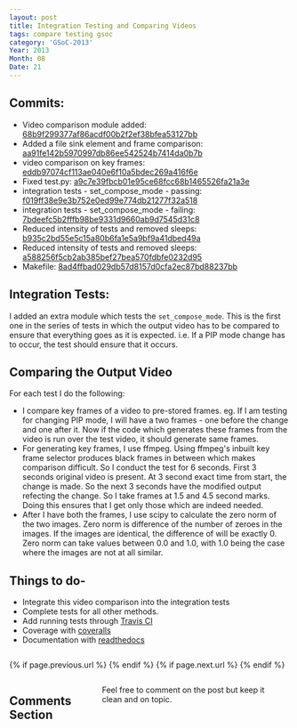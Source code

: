 ```yaml
---
layout: post
title: Integration Testing and Comparing Videos
tags: compare testing gsoc
category: 'GSoC-2013'
Year: 2013
Month: 08
Date: 21
---
```

<h2>Commits:</h2>
<p>
	<ul>
<li>Video comparison module added: <a href="https://github.com/hyades/gst-switch/commit/68b9f299377af86acdf00b2f2ef38bfea53127bb">68b9f299377af86acdf00b2f2ef38bfea53127bb</a></li>
<li>Added a file sink element and frame comparison: <a href="https://github.com/hyades/gst-switch/commit/aa91fe142b5970997db86ee542524b7414da0b7b">aa91fe142b5970997db86ee542524b7414da0b7b</a></li>
<li>video comparison on key frames: <a href="https://github.com/hyades/gst-switch/commit/eddb97074cf113ae040e6f10a5bdec269a416f6e">eddb97074cf113ae040e6f10a5bdec269a416f6e</a></li>
<li>Fixed test.py: <a href="https://github.com/hyades/gst-switch/commit/a9c7e39fbcb01e95ce68fcc68b1465526fa21a3e">a9c7e39fbcb01e95ce68fcc68b1465526fa21a3e</a></li>
<li>integration tests - set_compose_mode - passing: <a href="https://github.com/hyades/gst-switch/commit/f019ff38e9e3b752e0ed99e774db21277f32a518">f019ff38e9e3b752e0ed99e774db21277f32a518</a></li>
<li>integration tests - set_compose_mode - failing: <a href="https://github.com/hyades/gst-switch/commit/7bdeefc5b2fffb98be9331d9660ab9d7545d31c8">7bdeefc5b2fffb98be9331d9660ab9d7545d31c8</a></li>
<li>Reduced intensity of tests and removed sleeps: <a href="https://github.com/hyades/gst-switch/commit/b935c2bd55e5c15a80b6fa1e5a9bf9a41dbed49a">b935c2bd55e5c15a80b6fa1e5a9bf9a41dbed49a</a></li>
<li>Reduced intensity of tests and removed sleeps: <a href="https://github.com/hyades/gst-switch/commit/a588256f5cb2ab385bef27bea570fdbfe0232d95">a588256f5cb2ab385bef27bea570fdbfe0232d95</a></li>
<li>Makefile: <a href="https://github.com/hyades/gst-switch/commit/8ad4ffbad029db57d8157d0cfa2ec87bd88237bb">8ad4ffbad029db57d8157d0cfa2ec87bd88237bb</a></li>
</ul>

</p>

<h2>Integration Tests:</h2>
<p>
	I added an extra module which tests the <code>set_compose_mode</code>. This is the first one in the series of tests in which the output video has to be compared to ensure that everything goes as it is expected. i.e. If a PIP mode change has to occur, the test should ensure that it occurs. 
</p>
<h2>Comparing the Output Video</h2>
<p>
	For each test I do the following:
	<ul>
		<li>I compare key frames of a video to pre-stored frames. eg. If I am testing for changing PIP mode, I will have a two frames - one before the change and one after it. Now if the code which generates these frames from the video is run over the test video, it should generate same frames.</li>
		<li>For generating key frames, I use ffmpeg. Using ffmpeg's inbuilt key frame selector produces black frames in between which makes comparison difficult. So I conduct the test for 6 seconds. First 3 seconds original video is present. At 3 second exact time from start, the change is made. So the next 3 seconds have the modified output refecting the change. So I take frames at 1.5 and 4.5 second marks. Doing this ensures that I get only those which are indeed needed. </li>
		<li>After I have both the frames, I use scipy to calculate the zero norm of the two images. Zero norm is difference of the number of zeroes in the images. If the images are identical, the difference of will be exactly 0. Zero norm can take values between 0.0 and 1.0, with 1.0 being the case where the images are not at all similar.</li>
	</ul>
</p>
<h2>Things to do-</h2>
<p>
	<ul>
		<li>Integrate this video comparison into the integration tests</li>
		<li>Complete tests for all other methods.</li>
		<li>Add running tests through <a href="https://travis-ci.org/">Travis CI</a></li>
		<li>Coverage with <a href="https://coveralls.io/">coveralls</a></li>
		<li>Documentation with <a href="https://readthedocs.org/">readthedocs</a></li>
	</ul>
</p>


<div class="row">	
	<div class="span9 column">
			<p class="pull-right">{% if page.previous.url %} <a href="{{page.previous.url}}" title="Previous Post: {{page.previous.title}}"><i class="icon-chevron-left"></i></a> 	{% endif %}   {% if page.next.url %} 	<a href="{{page.next.url}}" title="Next Post: {{page.next.title}}"><i class="icon-chevron-right"></i></a> 	{% endif %} </p>  
	</div>

</div>

<div class="row">	
    <div class="span9 columns">    
		<h2>Comments Section</h2>
	    <p>Feel free to comment on the post but keep it clean and on topic.</p>	
		<div id="disqus_thread"></div>
		<script type="text/javascript">
			/* * * CONFIGURATION VARIABLES: EDIT BEFORE PASTING INTO YOUR WEBPAGE * * */
			var disqus_shortname = 'aayushahuja'; // required: replace example with your forum shortname
			
			
			/* * * DON'T EDIT BELOW THIS LINE * * */
			(function() {
				var dsq = document.createElement('script'); dsq.type = 'text/javascript'; dsq.async = true;
				dsq.src = 'http://' + disqus_shortname + '.disqus.com/embed.js';
				(document.getElementsByTagName('head')[0] || document.getElementsByTagName('body')[0]).appendChild(dsq);
			})();
		</script>
		<noscript>Please enable JavaScript to view the <a href="http://disqus.com/?ref_noscript">comments powered by Disqus.</a></noscript>
		<a href="http://disqus.com" class="dsq-brlink">blog comments powered by <span class="logo-disqus">Disqus</span></a>
	</div>
</div>

<!-- Twitter -->
<script>!function(d,s,id){var js,fjs=d.getElementsByTagName(s)[0];if(!d.getElementById(id)){js=d.createElement(s);js.id=id;js.src="//platform.twitter.com/widgets.js";fjs.parentNode.insertBefore(js,fjs);}}(document,"script","twitter-wjs");</script>

<!-- Google + -->
<script type="text/javascript">
  (function() {
    var po = document.createElement('script'); po.type = 'text/javascript'; po.async = true;
    po.src = 'https://apis.google.com/js/plusone.js';
    var s = document.getElementsByTagName('script')[0]; s.parentNode.insertBefore(po, s);
  })();
</script>
<!-- Written by hyades -->

